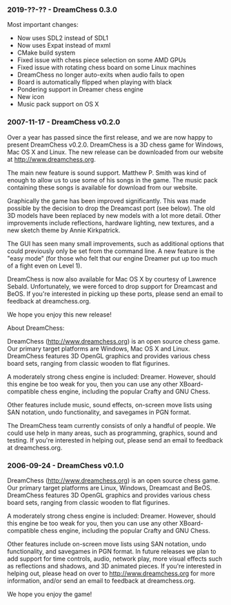 ### 2019-??-?? - DreamChess 0.3.0

Most important changes:
- Now uses SDL2 instead of SDL1
- Now uses Expat instead of mxml
- CMake build system
- Fixed issue with chess piece selection on some AMD GPUs
- Fixed issue with rotating chess board on some Linux machines
- DreamChess no longer auto-exits when audio fails to open
- Board is automatically flipped when playing with black
- Pondering support in Dreamer chess engine
- New icon
- Music pack support on OS X

### 2007-11-17 - DreamChess v0.2.0

Over a year has passed since the first release, and we are now happy to
present DreamChess v0.2.0. DreamChess is a 3D chess game for Windows, Mac OS X
and Linux. The new release can be downloaded from our website at
http://www.dreamchess.org.

The main new feature is sound support. Matthew P. Smith was kind of enough to
allow us to use some of his songs in the game. The music pack containing these
songs is available for download from our website.

Graphically the game has been improved significantly. This was made possible
by the decision to drop the Dreamcast port (see below). The old 3D models have
been replaced by new models with a lot more detail. Other improvements include
reflections, hardware lighting, new textures, and a new sketch theme by
Annie Kirkpatrick.

The GUI has seen many small improvements, such as additional options that
could previously only be set from the command line. A new feature is the
"easy mode" (for those who felt that our engine Dreamer put up too much of a
fight even on Level 1).

DreamChess is now also available for Mac OS X by courtesy of Lawrence Sebald.
Unfortunately, we were forced to drop support for Dreamcast and BeOS. If
you're interested in picking up these ports, please send an email to
feedback at dreamchess.org.

We hope you enjoy this new release!

About DreamChess:

DreamChess (http://www.dreamchess.org) is an open source chess game. Our
primary target platforms are Windows, Mac OS X and Linux. DreamChess features
3D OpenGL graphics and provides various chess board sets, ranging from classic
wooden to flat figurines.

A moderately strong chess engine is included: Dreamer. However, should this
engine be too weak for you, then you can use any other XBoard-compatible
chess engine, including the popular Crafty and GNU Chess.

Other features include music, sound effects, on-screen move lists using SAN
notation, undo functionality, and savegames in PGN format.

The DreamChess team currently consists of only a handful of people. We could
use help in many areas, such as programming, graphics, sound and testing. If
you're interested in helping out, please send an email to feedback at
dreamchess.org.

### 2006-09-24 - DreamChess v0.1.0

DreamChess (http://www.dreamchess.org) is an open source chess game. Our
primary target platforms are Linux, Windows, Dreamcast and BeOS. DreamChess
features 3D OpenGL graphics and provides various chess board sets, ranging
from classic wooden to flat figurines.

A moderately strong chess engine is included: Dreamer. However, should this
engine be too weak for you, then you can use any other XBoard-compatible
chess engine, including the popular Crafty and GNU Chess.

Other features include on-screen move lists using SAN notation, undo
functionality, and savegames in PGN format. In future releases we plan to add
support for time controls, audio, network play, more visual effects such as
reflections and shadows, and 3D animated pieces. If you're interested in
helping out, please head on over to http://www.dreamchess.org for more
information, and/or send an email to feedback at dreamchess.org.

We hope you enjoy the game!
